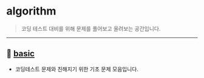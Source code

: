 # algorithm
>코딩 테스트 대비를 위해 문제를 풀어보고 올려보는 공간입니다.

***

## 📁 [basic](https://github.com/imgzon3/algorithm/tree/master/src/basic)

- 코딩테스트 문제와 친해지기 위한 기초 문제 모음입니다.